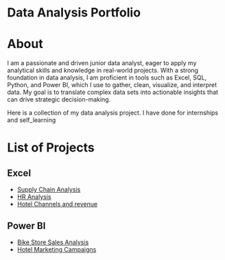 # Data Analysis Portfolio
# About 
 I am a passionate and driven junior data analyst, eager to apply my analytical skills and knowledge in real-world projects. With a strong foundation in data analysis, I am proficient in tools such as Excel, SQL, Python, and Power BI, which I use to gather, clean, visualize, and interpret data. My goal is to translate complex data sets into actionable insights that can drive strategic decision-making.

 Here is a collection of my data analysis project. I have done for internships and self_learning 

 # List of Projects 
 ## Excel 
  - [Supply Chain Analysis](https://github.com/Saragamil3/Commerce-analysis)
  - [HR Analysis](https://github.com/Saragamil3/HR-Analysis)
  - [Hotel Channels and revenue](https://github.com/Saragamil3/Hotel_Channels_and_revenue)
    
 ## Power BI 
   - [Bike Store Sales Analysis](https://github.com/Saragamil3/Bike-Store-Sales-Analysis)
   - [Hotel Marketing Campaigns](https://github.com/Saragamil3/Hotel-Marketing-Campaigns)

     
